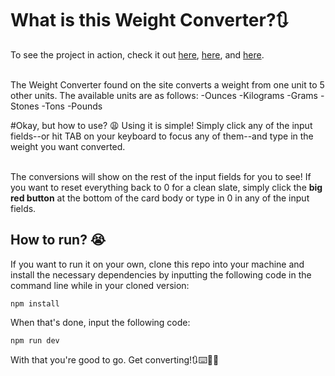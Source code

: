 # What is this Weight Converter?🔃
To see the project in action, check it out [here](https://raccai.github.io/Weight-Converter-R/), [here](https://raccai.github.io/Weight-Converter-R/), and [here](https://raccai.github.io/Weight-Converter-R/). <br /><br />

The Weight Converter found on the site converts a weight from one unit to 5 other units. The available units are as follows: 
-Ounces
-Kilograms
-Grams
-Stones
-Tons
-Pounds

#Okay, but how to use? 😩
Using it is simple! Simply click any of the input fields--or hit TAB on your keyboard to focus any of them--and type in the weight you want converted. <br /><br /> 

The conversions will show on the rest of the input fields for you to see! If you want to reset everything back to 0 for a clean slate, simply click the **big red button** at the bottom of the card body or type in 0 in any of the input fields.

## How to run? 😭
If you want to run it on your own, clone this repo into your machine and install the necessary dependencies by inputting the following code in the command line while in your cloned version: <br />

```
npm install
```

When that's done, input the following code: <br />

```
npm run dev
```
With that you're good to go. Get converting!🔃⌨️😶‍🌫️
